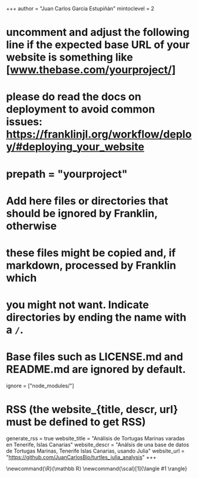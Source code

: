 <!--
Add here global page variables to use throughout your website.
-->
+++
author = "Juan Carlos García Estupiñán"
mintoclevel = 2

# uncomment and adjust the following line if the expected base URL of your website is something like [www.thebase.com/yourproject/]
# please do read the docs on deployment to avoid common issues: https://franklinjl.org/workflow/deploy/#deploying_your_website
# prepath = "yourproject"

# Add here files or directories that should be ignored by Franklin, otherwise
# these files might be copied and, if markdown, processed by Franklin which
# you might not want. Indicate directories by ending the name with a `/`.
# Base files such as LICENSE.md and README.md are ignored by default.
ignore = ["node_modules/"]

# RSS (the website_{title, descr, url} must be defined to get RSS)
generate_rss = true
website_title = "Análisis de Tortugas Marinas varadas en Tenerife, Islas Canarias"
website_descr = "Análsis de una base de datos de Tortugas Marinas, Tenerife Islas Canarias, usando Julia"
website_url   = "https://github.com/JuanCarlosBio/turtles_julia_analysis"
+++

<!--
Add here global latex commands to use throughout your pages.
-->
\newcommand{\R}{\mathbb R}
\newcommand{\scal}[1]{\langle #1 \rangle}

